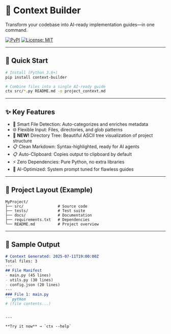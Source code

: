 # 🎯 Context Builder

Transform your codebase into AI-ready implementation guides—in one command.

[![PyPI](https://img.shields.io/pypi/v/context-builder.svg)](https://pypi.org/project/context-builder)
[![License: MIT](https://img.shields.io/badge/License-MIT-yellow.svg)](LICENSE)

---

## 🚀 Quick Start

```bash
# Install (Python 3.6+)
pip install context-builder

# Combine files into a single AI-ready guide
ctx src/*.py README.md -o project_context.md
```

---

## ✨ Key Features

- 🧠 Smart File Detection: Auto-categorizes and enriches metadata
- 🌐 Flexible Input: Files, directories, and glob patterns
- 🌳 **NEW!** Directory Tree: Beautiful ASCII tree visualization of project structure
- 📋 Clean Markdown: Syntax-highlighted, ready for AI agents
- 📋 Auto-Clipboard: Copies output to clipboard by default
- ⚡ Zero Dependencies: Pure Python, no extra libraries
- 🤖 AI-Optimized: System prompt tuned for flawless guides

---

## 📂 Project Layout (Example)

```text
MyProject/
├── src/               # Source code
├── tests/             # Test suite
├── docs/              # Documentation
├── requirements.txt   # Dependencies
└── README.md          # Project overview
```

---

## 💎 Sample Output

```markdown
# Context Generated: 2025-07-11T19:00:00Z
Total files: 3
---
## File Manifest
- main.py (45 lines)
- utils.py (30 lines)
- config.json (20 lines)
---
### File 1: main.py
```python
# (file contents...)
```
```

---

**Try it now** → `ctx --help`

